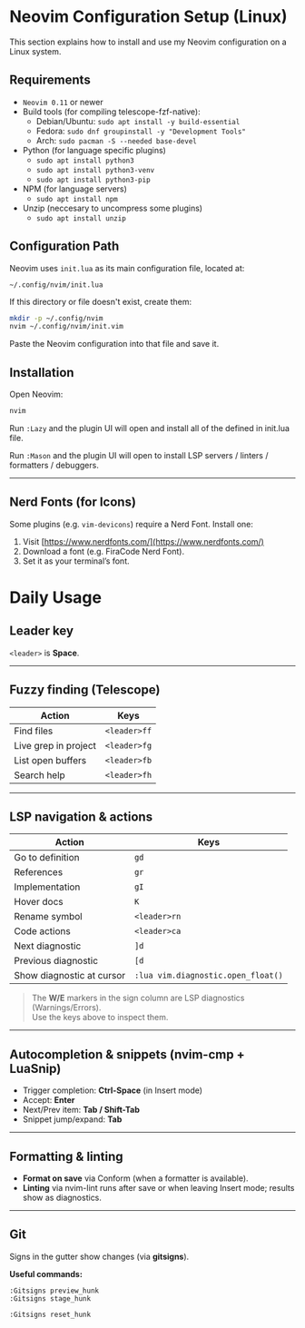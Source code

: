 # Neovim Configuration Setup (Linux)

This section explains how to install and use my Neovim configuration on a Linux system.

## Requirements

- `Neovim 0.11` or newer
- Build tools (for compiling telescope-fzf-native):
    - Debian/Ubuntu: `sudo apt install -y build-essential`
    - Fedora: `sudo dnf groupinstall -y "Development Tools"`
    - Arch: `sudo pacman -S --needed base-devel`
- Python (for language specific plugins)
    - `sudo apt install python3`
    - `sudo apt install python3-venv` 
    - `sudo apt install python3-pip`
- NPM (for language servers)
    - `sudo apt install npm`
- Unzip (neccesary to uncompress some plugins)
    - `sudo apt install unzip`

## Configuration Path

Neovim uses `init.lua` as its main configuration file, located at:

```
~/.config/nvim/init.lua
```

If this directory or file doesn't exist, create them:

```bash
mkdir -p ~/.config/nvim
nvim ~/.config/nvim/init.vim
```

Paste the Neovim configuration into that file and save it.

## Installation

Open Neovim:
```bash
nvim
```

Run `:Lazy` and the plugin UI will open and install all of the defined in init.lua file.

Run `:Mason` and the plugin UI will open to install LSP servers / linters / formatters / debuggers.

---

## Nerd Fonts (for Icons)

Some plugins (e.g. `vim-devicons`) require a Nerd Font. Install one:

1. Visit [https://www.nerdfonts.com/](https://www.nerdfonts.com/)
2. Download a font (e.g. FiraCode Nerd Font).
3. Set it as your terminal’s font.

# Daily Usage

## Leader key
`<leader>` is **Space**.

---

## Fuzzy finding (Telescope)

| Action              | Keys        |
|---------------------|-------------|
| Find files          | `<leader>ff`|
| Live grep in project| `<leader>fg`|
| List open buffers   | `<leader>fb`|
| Search help         | `<leader>fh`|

---

## LSP navigation & actions

| Action                   | Keys                          |
|--------------------------|-------------------------------|
| Go to definition         | `gd`                          |
| References               | `gr`                          |
| Implementation           | `gI`                          |
| Hover docs               | `K`                           |
| Rename symbol            | `<leader>rn`                  |
| Code actions             | `<leader>ca`                  |
| Next diagnostic          | `]d`                          |
| Previous diagnostic      | `[d`                          |
| Show diagnostic at cursor| `:lua vim.diagnostic.open_float()` |

> The **W/E** markers in the sign column are LSP diagnostics (Warnings/Errors).  
> Use the keys above to inspect them.

---

## Autocompletion & snippets (nvim-cmp + LuaSnip)

- Trigger completion: **Ctrl-Space** (in Insert mode)  
- Accept: **Enter**  
- Next/Prev item: **Tab / Shift-Tab**  
- Snippet jump/expand: **Tab**  

---

## Formatting & linting

- **Format on save** via Conform (when a formatter is available).  
- **Linting** via nvim-lint runs after save or when leaving Insert mode; results show as diagnostics.

---

## Git

Signs in the gutter show changes (via **gitsigns**).

**Useful commands:**

```vim
:Gitsigns preview_hunk
:Gitsigns stage_hunk

:Gitsigns reset_hunk
